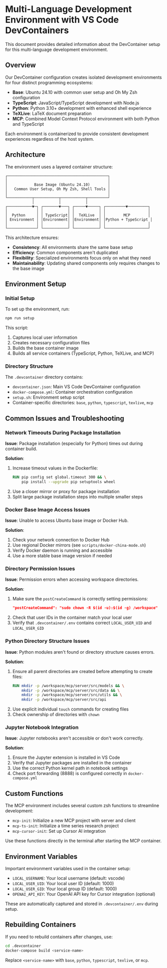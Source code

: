 # Multi-Language Development Environment with VS Code DevContainers

This document provides detailed information about the DevContainer setup for this multi-language development environment.

## Overview

Our DevContainer configuration creates isolated development environments for four distinct programming ecosystems:

- **Base**: Ubuntu 24.10 with common user setup and Oh My Zsh configuration
- **TypeScript**: JavaScript/TypeScript development with Node.js
- **Python**: Python 3.10+ development with enhanced shell experience
- **TeXLive**: LaTeX document preparation
- **MCP**: Combined Model Context Protocol environment with both Python and TypeScript

Each environment is containerized to provide consistent development experiences regardless of the host system.

## Architecture

The environment uses a layered container structure:

```
┌─────────────────────────────────────────────┐
│                                             │
│            Base Image (Ubuntu 24.10)        │
│   Common User Setup, Oh My Zsh, Shell Tools │
│                                             │
└───────────┬───────────┬───────────┬─────────┘
            │           │           │
┌───────────▼─┐ ┌───────▼───┐ ┌─────▼─────┐ ┌─────────▼─────────┐
│             │ │           │ │           │ │                   │
│  Python     │ │ TypeScript│ │  TeXLive  │ │        MCP        │
│ Environment │ │Environment│ │Environment│ │Python + TypeScript │
│             │ │           │ │           │ │                   │
└─────────────┘ └───────────┘ └───────────┘ └───────────────────┘
```

This architecture ensures:
- **Consistency**: All environments share the same base setup
- **Efficiency**: Common components aren't duplicated
- **Flexibility**: Specialized environments focus only on what they need
- **Maintainability**: Updating shared components only requires changes to the base image

## Environment Setup

### Initial Setup

To set up the environment, run:

```bash
npm run setup
```

This script:
1. Captures local user information
2. Creates necessary configuration files
3. Builds the base container image
4. Builds all service containers (TypeScript, Python, TeXLive, and MCP)

### Directory Structure

The `.devcontainer` directory contains:
- `devcontainer.json`: Main VS Code DevContainer configuration
- `docker-compose.yml`: Container orchestration configuration
- `setup.sh`: Environment setup script
- Container-specific directories: `base`, `python`, `typescript`, `texlive`, `mcp`

## Common Issues and Troubleshooting

### Network Timeouts During Package Installation

**Issue**: Package installation (especially for Python) times out during container build.

**Solution**:
1. Increase timeout values in the Dockerfile:
   ```dockerfile
   RUN pip config set global.timeout 300 && \
       pip install --upgrade pip setuptools wheel
   ```
2. Use a closer mirror or proxy for package installation
3. Split large package installation steps into multiple smaller steps

### Docker Base Image Access Issues

**Issue**: Unable to access Ubuntu base image or Docker Hub.

**Solution**:
1. Check your network connection to Docker Hub
2. Use regional Docker mirrors (see `scripts/docker-china-mode.sh`)
3. Verify Docker daemon is running and accessible
4. Use a more stable base image version if needed

### Directory Permission Issues

**Issue**: Permission errors when accessing workspace directories.

**Solution**:
1. Make sure the `postCreateCommand` is correctly setting permissions:
   ```json
   "postCreateCommand": "sudo chown -R $(id -u):$(id -g) /workspace"
   ```
2. Check that user IDs in the container match your local user
3. Verify that `.devcontainer/.env` contains correct `LOCAL_USER_UID` and `LOCAL_USER_GID`

### Python Directory Structure Issues

**Issue**: Python modules aren't found or directory structure causes errors.

**Solution**:
1. Ensure all parent directories are created before attempting to create files:
   ```dockerfile
   RUN mkdir -p /workspace/mcp/server/src/models && \
       mkdir -p /workspace/mcp/server/src/data && \
       mkdir -p /workspace/mcp/server/src/utils && \
       mkdir -p /workspace/mcp/server/src/api
   ```
2. Use explicit individual `touch` commands for creating files
3. Check ownership of directories with `chown`

### Jupyter Notebook Integration

**Issue**: Jupyter notebooks aren't accessible or don't work correctly.

**Solution**:
1. Ensure the Jupyter extension is installed in VS Code
2. Verify that Jupyter packages are installed in the container
3. Use the correct Python kernel path in notebook settings
4. Check port forwarding (8888) is configured correctly in `docker-compose.yml`

## Custom Functions

The MCP environment includes several custom zsh functions to streamline development:

- `mcp-init`: Initialize a new MCP project with server and client
- `mcp-ts-init`: Initialize a time series research project
- `mcp-cursor-init`: Set up Cursor AI integration

Use these functions directly in the terminal after starting the MCP container.

## Environment Variables

Important environment variables used in the container setup:

- `LOCAL_USERNAME`: Your local username (default: vscode)
- `LOCAL_USER_UID`: Your local user ID (default: 1000)
- `LOCAL_USER_GID`: Your local group ID (default: 1000)
- `OPENAI_API_KEY`: Your OpenAI API key for Cursor integration (optional)

These are automatically captured and stored in `.devcontainer/.env` during setup.

## Rebuilding Containers

If you need to rebuild containers after changes, use:

```bash
cd .devcontainer
docker-compose build <service-name>
```

Replace `<service-name>` with `base`, `python`, `typescript`, `texlive`, or `mcp`.
